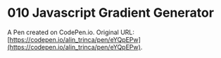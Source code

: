 # 010 Javascript Gradient Generator

A Pen created on CodePen.io. Original URL: [https://codepen.io/alin_trinca/pen/eYQpEPw](https://codepen.io/alin_trinca/pen/eYQpEPw).

